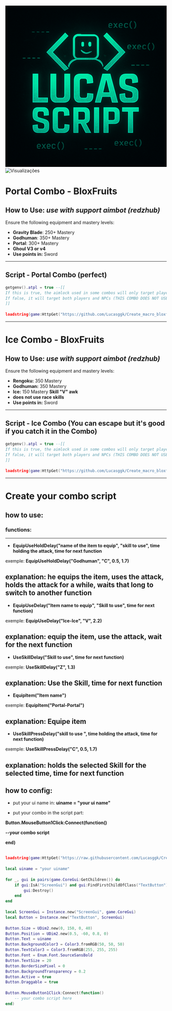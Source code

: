 ![Lucas Script](logo.png)
![Visualizações](https://komarev.com/ghpvc/?username=Lucasggk&label=VISITAS&color=green&style=plastic)
# Portal Combo - BloxFruits

## How to Use: *use with support aimbot (redzhub)*

Ensure the following equipment and mastery levels:

- **Gravity Blade**: 250+ Mastery  
- **Godhuman**: 350+ Mastery  
- **Portal**: 300+ Mastery  
- **Ghoul V3 or v4**
- **Use points in:** Sword
  
---

## Script - Portal Combo (perfect)

```lua
getgenv().atpl = true --[[
If this is true, the aimlock used in some combos will only target players.
If false, it will target both players and NPCs (THIS COMBO DOES NOT USE, LEAVE TRUE).
]]

loadstring(game:HttpGet("https://github.com/Lucasggk/Create_macro_bloxfruits/raw/main/Portal.Loader.lua", true))()
```
---

# Ice Combo - BloxFruits

## How to Use: *use with support aimbot (redzhub)*

Ensure the following equipment and mastery levels:

- **Rengoku:** 350 Mastery
- **Godhuman:** 350 Mastery
- **Ice:** 150 Mastery **Skill "V" awk**
- **does not use race skills**
- **Use points in:** Sword

---

## Script - Ice Combo (You can escape but it's good if you catch it in the Combo)

```lua
getgenv().atpl = true --[[
If this is true, the aimlock used in some combos will only target players.
If false, it will target both players and NPCs (THIS COMBO DOES NOT USE, LEAVE TRUE).
]]

loadstring(game:HttpGet("https://github.com/Lucasggk/Create_macro_bloxfruits/raw/main/Ice.Loader.lua", true))()
```
---

# Create your combo script

## how to use:

### functions:
---
- **EquipUseHoldDelay("name of the item to equip", "skill to use", time holding the attack, time for next function**

exemple: **EquipUseHoldDelay("Godhuman", "C", 0.5, 1.7)**

explanation: he equips the item, uses the attack, holds the attack for a while, waits that long to switch to another function  
---
- **EquipUseDelay("Item name to equip", "Skill to use", time for next function)**

exemple: **EquipUseDelay("Ice-Ice", "V", 2.2)**

explanation: equip the item, use the attack, wait for the next function
---
- **UseSkillDelay("Skill to use", time for next function)**

exemple: **UseSkillDelay("Z", 1.3)**

explanation: Use the Skill, time for next function
---
- **EquipItem("Item name")**

exemple: **EquipItem("Portal-Portal")**

explanation: Equipe item
---
- **UseSkillPressDelay("skill to use ", time holding the attack, time for next function)**

exemple: **UseSkillPressDelay("C", 0.5, 1.7)**

explanation: holds the selected Skill for the selected time, time for next function  
---
## how to config:

- put your ui name in:
**uiname = "your ui name"**

- put your combo in the script part:
 
**Button.MouseButton1Click:Connect(function()**

**--your combo script**

**end)**

```lua

loadstring(game:HttpGet("https://raw.githubusercontent.com/Lucasggk/Create_macro_bloxfruits/main/System2.0.lua"))()

local uiname = "your uiname"

for _, gui in pairs(game.CoreGui:GetChildren()) do
    if gui:IsA("ScreenGui") and gui:FindFirstChildOfClass("TextButton") and gui:FindFirstChildWhichIsA("TextButton").Text == name then
        gui:Destroy()
    end
end

local ScreenGui = Instance.new("ScreenGui", game.CoreGui)
local Button = Instance.new("TextButton", ScreenGui)

Button.Size = UDim2.new(0, 150, 0, 40)
Button.Position = UDim2.new(0.5, -60, 0.8, 0)
Button.Text = uiname
Button.BackgroundColor3 = Color3.fromRGB(50, 50, 50)
Button.TextColor3 = Color3.fromRGB(255, 255, 255)
Button.Font = Enum.Font.SourceSansBold
Button.TextSize = 20
Button.BorderSizePixel = 0
Button.BackgroundTransparency = 0.2
Button.Active = true
Button.Draggable = true

Button.MouseButton1Click:Connect(function()
    -- your combo script here
end)

```
